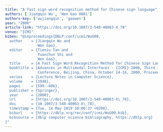```yaml
---
title: "A fast sign word recognition method for Chinese sign language"
authors: ['Jiangqin Wu', 'Wen Gao 0001']
authors-key: ['wujiangqin', 'gaowen']
year: "2000"
article-link: "https://doi.org/10.1007/3-540-40063-X_78"
venue: "ICMI"
bibex: "@inproceedings{DBLP:conf/icmi/WuG00,
  author    = {Jiangqin Wu and
               Wen Gao},
  editor    = {Tieniu Tan and
               Yuanchun Shi and
               Wen Gao},
  title     = {A Fast Sign Word Recognition Method for Chinese Sign Language},
  booktitle = {Advances in Multimodal Interfaces - {ICMI} 2000, Third International
               Conference, Beijing, China, October 14-16, 2000, Proceedings},
  series    = {Lecture Notes in Computer Science},
  volume    = {1948},
  pages     = {599--606},
  publisher = {Springer},
  year      = {2000},
  url       = {https://doi.org/10.1007/3-540-40063-X\_78},
  doi       = {10.1007/3-540-40063-X\_78},
  timestamp = {Tue, 14 May 2019 10:00:37 +0200},
  biburl    = {https://dblp.org/rec/conf/icmi/WuG00.bib},
  bibsource = {dblp computer science bibliography, https://dblp.org}
}"
---
```

